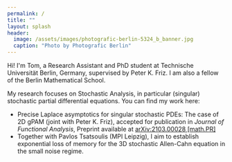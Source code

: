 ```yaml
---
permalink: /
title: ""
layout: splash
header:
  image: /assets/images/photografic-berlin-5324_b_banner.jpg
  caption: "Photo by Photografic Berlin"
---
```


Hi! I'm Tom, a Research Assistant and PhD student at Technische Universität Berlin, Germany, supervised by Peter K. Friz. I am also a fellow of the Berlin Mathematical School.

My research focuses on Stochastic Analysis, in particular (singular) stochastic partial differential equations. You can find my work here:

<ul>
  <li> Precise Laplace asymptotics for singular stochastic PDEs: The case of 2D gPAM (joint with Peter K. Friz), accepted for publication in <i> Journal of Functional Analysis</i>, Preprint available at <a href="https://arxiv.org/pdf/2103.00028.pdf"> arXiv:2103.00028 [math.PR] </a> </li>
  <li> Together with Pavlos Tsatsoulis (MPI Leipzig), I aim to establish exponential loss of memory for the 3D stochastic Allen-Cahn equation in the small noise regime.</li>
</ul>  
